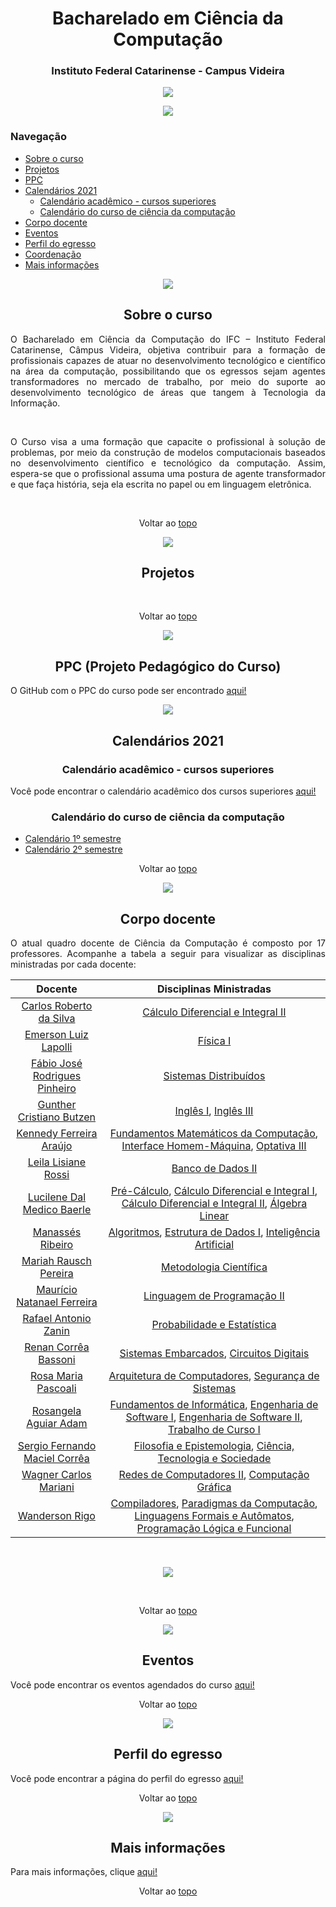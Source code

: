 # <div align="center"> Bacharelado em Ciência da Computação </div>

### <div align="center"> Instituto Federal Catarinense - Campus Videira </div>

<div align="center"> <a href="https://www.instagram.com/ifc.oficial.videira/"><img src="https://img.shields.io/badge/Instagram-ifc.oficial.videira-8600d4.svg?style=for-the-badge&logo=Instagram&logoWidth=30&labelColor=fafafa&logoColor=8600d4"/></a> </div>

<p align="center">
  <img src="https://user-images.githubusercontent.com/87784393/127034300-d8d12eae-8351-4174-9884-6f58ede80758.png" />
</p>


### <div id="nav">Navegação</div>
* <a href="#sobre-o-curso">Sobre o curso</a>
* <a href="#projetos">Projetos</a>
* <a href="#ppc">PPC</a>
* <a href="#calendario">Calendários 2021</a>
  * <a href="#acad">Calendário acadêmico - cursos superiores</a>
  * <a href="#calendario-curso">Calendário do curso de ciência da computação</a>
* <a href="#docente">Corpo docente</a>
* <a href="#eventos">Eventos</a>
* <a href="#egresso">Perfil do egresso</a>
* <a href="#coordenacao">Coordenação</a>
* <a href="#info">Mais informações</a>

<p align="center">
  <img src="https://user-images.githubusercontent.com/87784393/127034300-d8d12eae-8351-4174-9884-6f58ede80758.png" />
</p>

## <div id="sobre-o-curso" align="center"> Sobre o curso </div>

<div align="justify">O Bacharelado em Ciência da Computação do IFC – Instituto Federal Catarinense, Câmpus Videira, objetiva contribuir para a formação de profissionais capazes de atuar no desenvolvimento tecnológico e científico na área da computação, possibilitando que os egressos sejam agentes transformadores no mercado de trabalho, por meio do suporte ao desenvolvimento tecnológico de áreas que tangem à Tecnologia da Informação.

  &nbsp;
  
O Curso visa a uma formação que capacite o profissional à solução de problemas, por meio da construção de modelos computacionais baseados no desenvolvimento científico e tecnológico da computação. Assim, espera-se que o profissional assuma uma postura de agente transformador e que faça história, seja ela escrita no papel ou em linguagem eletrônica.<div>
  
  &nbsp;
  
<p align="center">Voltar ao <a href="#nav">topo</a></p>
  
<p align="center">
  <img src="https://user-images.githubusercontent.com/87784393/127034300-d8d12eae-8351-4174-9884-6f58ede80758.png" />
</p>
  
## <div id="projetos" align="center"> Projetos </div>
  
  &nbsp;
  
<p align="center">Voltar ao <a href="#nav">topo</a></p>
  
<p align="center">
  <img src="https://user-images.githubusercontent.com/87784393/127034300-d8d12eae-8351-4174-9884-6f58ede80758.png" />
</p>
  

## <div id="ppc" align="center"> PPC (Projeto Pedagógico do Curso)</div>

O GitHub com o PPC do curso pode ser encontrado <a href="src/pages/ppc.md">aqui!</a>
  

   
<p align="center">
  <img src="https://user-images.githubusercontent.com/87784393/127034300-d8d12eae-8351-4174-9884-6f58ede80758.png" />
</p>
  
## <div id="calendario" align="center">Calendários 2021</div>
  
### <div id="acad" align="center">Calendário acadêmico - cursos superiores</div>
  
Você pode encontrar o calendário acadêmico dos cursos superiores <a href="src/files/calendario-academico-graduacao-2021.pdf">aqui!</a>
  
### <div id="calendario-curso" align="center">Calendário do curso de ciência da computação</div>
* <a href="src/files/calendario-1-sem-computacao.pdf">Calendário 1º semestre</a>
* <a href="src/files/calendario-2-sem-computacao.pdf">Calendário 2º semestre</a>
&nbsp;
<p align="center">Voltar ao <a href="#nav">topo</a></p>
  
<p align="center">
  <img src="https://user-images.githubusercontent.com/87784393/127034300-d8d12eae-8351-4174-9884-6f58ede80758.png" />
</p>
  
## <div id="docente" align="center">Corpo docente</div>
  
  

O atual quadro docente de Ciência da Computação é composto por 17 professores. Acompanhe a tabela a seguir para visualizar as disciplinas ministradas por cada docente:

Docente | Disciplinas Ministradas 
:------:  | :-------:
<a href="src/pages/corpo-docente.md/#carlos-roberto-da-silva">Carlos Roberto da Silva</a> | <a href="src/pages/ementa-ob.md/#cálculo-diferencial-e-integral-ii--60-horas">Cálculo Diferencial e Integral II</a>
<a href="src/pages/corpo-docente.md/#emerson-luiz-lapolli">Emerson Luiz Lapolli</a> | <a href="src/pages/ementa-ob.md/#física-i--30-horas">Física I</a>
<a href="src/pages/corpo-docente.md/#fábio-josé-rodrigues-pinheiro">Fábio José Rodrigues Pinheiro</a> | <a href="src/pages/ementa-ob.md/#sistemas-distribuídos--60-horas">Sistemas Distribuídos</a> <br>
<a href="src/pages/corpo-docente.md/#gunther-cristiano-butzen">Gunther Cristiano Butzen</a> | <a href="src/pages/ementa-ob.md/#inglês-i---30-horas">Inglês I</a>, <a href="src/pages/ementa-ob.md/#inglês-iii--30-horas">Inglês III</a>
<a href="src/pages/corpo-docente.md/#kennedy-ferreira-araújo">Kennedy Ferreira Araújo</a> | <a href="src/pages/ementa-ob.md/#fundamentos-matemáticos-da-computação---60-horas">Fundamentos Matemáticos da Computação</a>, <a href="src/pages/ementa-ob.md/#interface-homem-máquina--60-horas">Interface Homem-Máquina</a>, <a href="src/pages/ementa-ob.md/#optativa-iii--30-horas">Optativa III</a>
<a href="src/pages/corpo-docente.md/#leila-lisiane-rossi">Leila Lisiane Rossi</a> | <a href="src/pages/ementa-ob.md/#banco-de-dados-ii--60-horas">Banco de Dados II</a>
<a href="src/pages/corpo-docente.md/#lucilene-dal-medico-baerle">Lucilene Dal Medico Baerle</a> | <a href="src/pages/ementa-ob.md/#pré-cálculo---60-horas">Pré-Cálculo</a>, <a href="src/pages/ementa-ob.md/#cálculo-diferencial-e-integral-i--60-horas">Cálculo Diferencial e Integral I</a>, <a href="src/pages/ementa-ob.md/#cálculo-diferencial-e-integral-ii--60-horas">Cálculo Diferencial e Integral II</a>, <a href="src/pages/ementa-ob.md/#álgebra-linear--60-horas">Álgebra Linear</a><br>  
<a href="src/pages/corpo-docente.md/#manassés-ribeiro">Manassés Ribeiro</a> | <a href="src/pages/ementa-ob.md/#algoritmos--90-horas">Algoritmos</a>, <a href="src/pages/ementa-ob.md/#estrutura-de-dados-i--60-horas">Estrutura de Dados I</a>, <a href="src/pages/ementa-ob.md/#inteligência-artificial--60-horas">Inteligência Artificial</a><br>
<a href="src/pages/corpo-docente.md/#mariah-rausch-pereira">Mariah Rausch Pereira</a> | <a href="src/pages/ementa-ob.md/#metodologia-científica---30-horas">Metodologia Científica</a><br>
<a href="src/pages/corpo-docente.md/#maurício-natanael-ferreira">Maurício Natanael Ferreira</a> | <a href="src/pages/ementa-ob.md/#linguagem-de-programação-ii--60-horas">Linguagem de Programação II</a><br>
<a href="src/pages/corpo-docente.md/#rafael-antonio-zanin">Rafael Antonio Zanin</a> | <a href="src/pages/ementa-ob.md/#probabilidade-e-estatística--60-horas">Probabilidade e Estatística</a> <br>
<a href="src/pages/corpo-docente.md/#renan-corrêa-bassoni">Renan Corrêa Bassoni</a> | <a href="src/pages/ementa-ob.md/#sistemas-embarcados--60-horas">Sistemas Embarcados</a>, <a href="src/pages/ementa-ob.md/#circuitos-digitais--30-horas">Circuitos Digitais</a> <br>
<a href="src/pages/corpo-docente.md/#rosa-maria-pascoali">Rosa Maria Pascoali</a> | <a href="src/pages/ementa-ob.md/#arquitetura-de-computadores--60-horas">Arquitetura de Computadores</a>, <a href="src/pages/ementa-ob.md/#segurança-de-sistemas--60-horas">Segurança de Sistemas</a>
<a href="src/pages/corpo-docente.md/#rosangela-aguiar-adam">Rosangela Aguiar Adam</a> | <a href="src/pages/ementa-ob.md/#fundamentos-da-informática---30-horas">Fundamentos de Informática</a>, <a href="src/pages/ementa-ob.md/#engenharia-de-software-i--60-horas">Engenharia de Software I</a>, <a href="src/pages/ementa-ob.md/#engenharia-de-software-ii--60-horas">Engenharia de Software II</a>, <a href="src/pages/ementa-ob.md/#trabalho-de-curso-i--60-horas">Trabalho de Curso I</a><br>
<a href="src/pages/corpo-docente.md/#sergio-fernando-maciel-corrêa">Sergio Fernando Maciel Corrêa</a> | <a href="src/pages/ementa-ob.md/#epistemologia-e-filosofia--30-horas">Filosofia e Epistemologia</a>, <a href="src/pages/ementa-ob.md/#ciência-tecnologia-e-sociedade--30-horas">Ciência, Tecnologia e Sociedade</a> <br>
<a href="src/pages/corpo-docente.md/#wagner-carlos-mariani">Wagner Carlos Mariani</a> | <a href="src/pages/ementa-ob.md/#redes-de-computadores-ii--60-horas">Redes de Computadores II</a>, <a href="src/pages/ementa-ob.md/#computação-gráfica--60-horas">Computação Gráfica</a><br>
<a href="src/pages/corpo-docente.md/#wanderson-rigo">Wanderson Rigo</a> | <a href="src/pages/ementa-ob.md/#compiladores--60-horas">Compiladores</a>, <a href="src/pages/ementa-ob.md/#paradigmas-da-computação--30-horas">Paradigmas da Computação</a>, <a href="src/pages/ementa-ob.md/#linguagens-formais-e-autômatos--30-horas">Linguagens Formais e Autômatos</a>, <a href="src/pages/ementa-ob.md/#programação-lógica-e-funcional--30-horas">Programação Lógica e Funcional</a><br>

  &nbsp;
  
<div align="center">
  <a href="src/pages/corpo-docente.md"><img src="https://img.shields.io/badge/-Mais%20informa%C3%A7%C3%B5es%20sobre%20cada%20docente-green?style=for-the-badge&color=8600d4"/></a> </div>
  
&nbsp; 

<p align="center">Voltar ao <a href="#nav">topo</a></p>
  
<p align="center">
 <img src="https://user-images.githubusercontent.com/87784393/127034300-d8d12eae-8351-4174-9884-6f58ede80758.png" />
</p>  
  
## <div id="evento" align="center">Eventos</div>
  
Você pode encontrar os eventos agendados do curso <a href="src/pages/eventos.md">aqui!</a>

<p align="center">Voltar ao <a href="#nav">topo</a></p>
  
<p align="center">
  <img src="https://user-images.githubusercontent.com/87784393/127034300-d8d12eae-8351-4174-9884-6f58ede80758.png" />
</p>  
  
## <div id="egresso" align="center">Perfil do egresso</div>
  
Você pode encontrar a página do perfil do egresso <a href="src/pages/perfil-egresso.md">aqui!</a>

<p align="center">Voltar ao <a href="#nav">topo</a></p>

<p align="center">
 <img src="https://user-images.githubusercontent.com/87784393/127034300-d8d12eae-8351-4174-9884-6f58ede80758.png" />
</p>  
  
## <div id="info" align="center">Mais informações</div>
  
Para mais informações, clique <a href="src/pages/info.md">aqui!</a>

<p align="center">Voltar ao <a href="#nav">topo</a></p>
